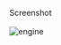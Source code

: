 Screenshot \
\
![engine](https://user-images.githubusercontent.com/9664221/49639196-12b56300-fa13-11e8-8913-598475534f24.png)

